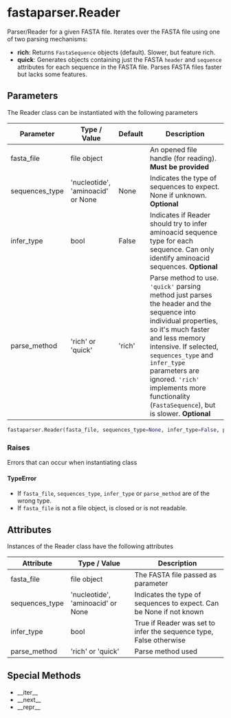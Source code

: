# fastaparser.Reader
Parser/Reader for a given FASTA file.
Iterates over the FASTA file using one of two parsing mechanisms:

* **rich**:
Returns `FastaSequence` objects (default). Slower, but feature rich.
* **quick**:
Generates objects containing just the FASTA `header` and `sequence` attributes
for each sequence in the FASTA file.
Parses FASTA files faster but lacks some features.

## Parameters
The Reader class can be instantiated with the following parameters

| Parameter | Type / Value | Default | Description|
|---|---|---|---|
| fasta_file | file object | | An opened file handle (for reading). **Must be provided** |
| sequences_type | 'nucleotide', 'aminoacid' or None | None | Indicates the type of sequences to expect. None if unknown. **Optional** |
| infer_type | bool | False | Indicates if Reader should try to infer aminoacid sequence type for each sequence. Can only identify aminoacid sequences. **Optional** |
| parse_method | 'rich' or 'quick' | 'rich' | Parse method to use. `'quick'` parsing method just parses the header and the sequence into individual properties, so it's much faster and less memory intensive. If selected, `sequences_type` and `infer_type` parameters are ignored. `'rich'` implements more functionality (`FastaSequence`), but is slower. **Optional** |

```Python
fastaparser.Reader(fasta_file, sequences_type=None, infer_type=False, parse_method='rich')
```

### Raises
Errors that can occur when instantiating class

#### TypeError
* If `fasta_file`, `sequences_type`, `infer_type` or `parse_method` are of the wrong type.
* If `fasta_file` is not a file object, is closed or is not readable.

## Attributes
Instances of the Reader class have the following attributes

| Attribute | Type / Value | Description |
|---|---|---|
| fasta_file | file object | The FASTA file passed as parameter |
| sequences_type | 'nucleotide', 'aminoacid' or None | Indicates the type of sequences to expect. Can be None if not known |
| infer_type | bool | True if Reader was set to infer the sequence type, False otherwise |
| parse_method | 'rich' or 'quick' | Parse method used |

## Special Methods
* \_\_iter__
* \_\_next__
* \_\_repr__

